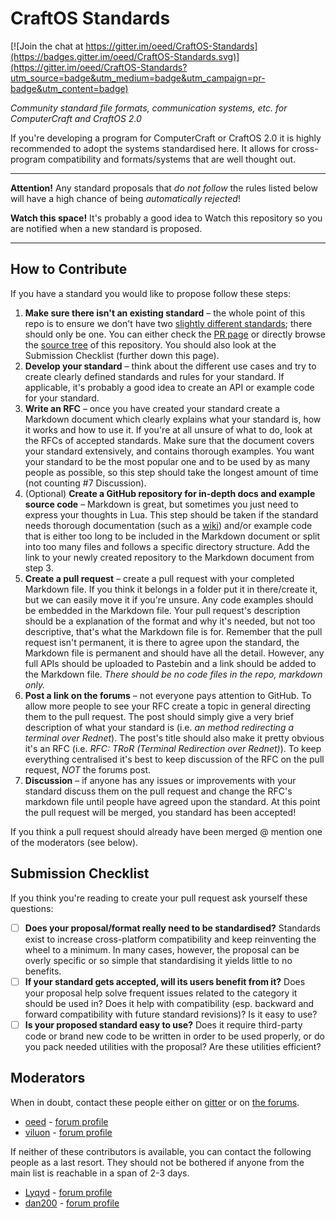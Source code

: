# CraftOS Standards

[![Join the chat at https://gitter.im/oeed/CraftOS-Standards](https://badges.gitter.im/oeed/CraftOS-Standards.svg)](https://gitter.im/oeed/CraftOS-Standards?utm_source=badge&utm_medium=badge&utm_campaign=pr-badge&utm_content=badge)

*Community standard file formats, communication systems, etc. for ComputerCraft and CraftOS 2.0*

If you're developing a program for ComputerCraft or CraftOS 2.0 it is highly recommended to adopt the systems standardised here. It allows for cross-program compatibility and formats/systems that are well thought out.

----

**Attention!** Any standard proposals that _do not follow_ the rules listed below will have a high chance of being _automatically rejected_!

**Watch this space!** It's probably a good idea to Watch this repository so you are notified when a new standard is proposed.

----

## How to Contribute

If you have a standard you would like to propose follow these steps:

1. **Make sure there isn't an existing standard** – the whole point of this repo is to ensure we don't have two [slightly different standards](https://xkcd.com/927/); there should only be one. You can either check the [PR page](https://github.com/oeed/CraftOS-Standards/pulls?q=is%3Apr) or directly browse the [source tree](https://github.com/oeed/CraftOS-Standards/tree/master/) of this repository. You should also look at the Submission Checklist (further down this page).
2. **Develop your standard** – think about the different use cases and try to create clearly defined standards and rules for your standard. If applicable, it's probably a good idea to create an API or example code for your standard.
3. **Write an RFC** – once you have created your standard create a Markdown document which clearly explains what your standard is, how it works and how to use it. If you're at all unsure of what to do, look at the RFCs of accepted standards. Make sure that the document covers your standard extensively, and contains thorough examples. You want your standard to be the most popular one and to be used by as many people as possible, so this step should take the longest amount of time (not counting #7 Discussion).
4. (Optional) **Create a GitHub repository for in-depth docs and example source code** – Markdown is great, but sometimes you just need to express your thoughts in Lua. This step should be taken if the standard needs thorough documentation (such as a [wiki](https://help.github.com/articles/about-github-wikis/)) and/or example code that is either too long to be included in the Markdown document or split into too many files and follows a specific directory structure. Add the link to your newly created repository to the Markdown document from step 3.
5. **Create a pull request** – create a pull request with your completed Markdown file. If you think it belongs in a folder put it in there/create it, but we can easily move it if you're unsure. Any code examples should be embedded in the Markdown file. Your pull request's description should be a explanation of the format and why it's needed, but not too descriptive, that's what the Markdown file is for. Remember that the pull request isn't permanent, it is there to agree upon the standard, the Markdown file is permanent and should have all the detail. However, any full APIs should be uploaded to Pastebin and a link should be added to the Markdown file. *There should be no code files in the repo, markdown only.*
6. **Post a link on the forums** – not everyone pays attention to GitHub. To allow more people to see your RFC create a topic in general directing them to the pull request. The post should simply give a very brief description of what your standard is (i.e. *an method redirecting a terminal over Rednet*). The post's title should also make it pretty obvious it's an RFC (i.e. *RFC: TRoR (Terminal Redirection over Rednet)*). To keep everything centralised it's best to keep discussion of the RFC on the pull request, *NOT* the forums post.
7. **Discussion** – if anyone has any issues or improvements with your standard discuss them on the pull request and change the RFC's markdown file until people have agreed upon the standard. At this point the pull request will be merged, you standard has been accepted!

If you think a pull request should already have been merged @ mention one of the moderators (see below).

## Submission Checklist

If you think you're reading to create your pull request ask yourself these questions:
- [ ] **Does your proposal/format really need to be standardised?** Standards exist to increase cross-platform compatibility and keep reinventing the wheel to a minimum. In many cases, however, the proposal can be overly specific or so simple that standardising it yields little to no benefits.
- [ ] **If your standard gets accepted, will its users benefit from it?** Does your proposal help solve frequent issues related to the category it should be used in? Does it help with compatibility (esp. backward and forward compatibility with future standard revisions)? Is it easy to use? 
- [ ] **Is your proposed standard easy to use?** Does it require third-party code or brand new code to be written in order to be used properly, or do you pack needed utilities with the proposal? Are these utilities efficient? 

## Moderators

When in doubt, contact these people either on [gitter](https://gitter.im) or on [the forums](http://www.computercraft.info/forums2/).

- [oeed](https://github.com/oeed) - [forum profile](http://www.computercraft.info/forums2/index.php?/user/12402-oeed/)
- [viluon](https://github.com/viluon) - [forum profile](http://www.computercraft.info/forums2/index.php?/user/4290-viluon/)
 
If neither of these contributors is available, you can contact the following people as a last resort. They should not be bothered if anyone from the main list is reachable in a span of 2-3 days.

- [Lyqyd](https://github.com/Lyqyd) - [forum profile](http://www.computercraft.info/forums2/index.php?/user/1736-lyqyd/)
- [dan200](https://github.com/dan200) - [forum profile](http://www.computercraft.info/forums2/index.php?/user/27-dan200/)

